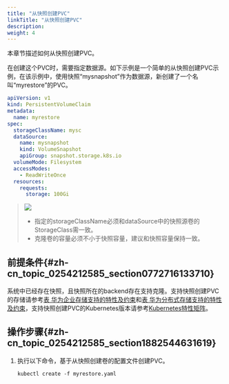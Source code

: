 ```yaml
---
title: "从快照创建PVC"
linkTitle: "从快照创建PVC"
description: 
weight: 4
---
```


本章节描述如何从快照创建PVC。

在创建这个PVC时，需要指定数据源。如下示例是一个简单的从快照创建PVC示例，在该示例中，使用快照“mysnapshot”作为数据源，新创建了一个名叫“myrestore”的PVC。

```yaml
apiVersion: v1
kind: PersistentVolumeClaim
metadata:
  name: myrestore
spec:
  storageClassName: mysc
  dataSource:
    name: mysnapshot
    kind: VolumeSnapshot
    apiGroup: snapshot.storage.k8s.io
  volumeMode: Filesystem
  accessModes:
    - ReadWriteOnce
  resources:
    requests:
      storage: 100Gi
```

>![](/css-docs/public_sys-resources/zh/icon-notice.gif)  
>-   指定的storageClassName必须和dataSource中的快照源卷的StorageClass需一致。
>-   克隆卷的容量必须不小于快照容量，建议和快照容量保持一致。

## 前提条件{#zh-cn_topic_0254212585_section0772716133710}

系统中已经存在快照，且快照所在的backend存在支持克隆。支持快照创建PVC的存储请参考[表 华为企业存储支持的特性及约束](/docs/兼容性和特性/华为企业存储兼容性#table14995183994515)和[表 华为分布式存储支持的特性及约束](/docs/兼容性和特性/华为分布式存储兼容性#table175022559255)，支持快照创建PVC的Kubernetes版本请参考[Kubernetes特性矩阵](/docs/兼容性和特性/Kubernetes特性矩阵)。

## 操作步骤{#zh-cn_topic_0254212585_section1882544631619}

1.  执行以下命令，基于从快照创建卷的配置文件创建PVC。

    ```
    kubectl create -f myrestore.yaml
    ```

